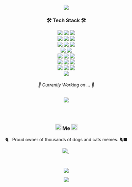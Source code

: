 <P align="center">
  <img src="https://capsule-render.vercel.app/api?type=wave&color=gradient&height=300&section=header&text=soom's%20github%&fontSize=80&animation=twinkling&fontAlignY=40&rotate=5)"/>
</P>

<h3 align="center">🛠 Tech Stack 🛠</h3>

<p align="center">

  <img src="https://img.shields.io/badge/React-61DAFB?style=flat-square&logo=React&logoColor=white"/>
  <img src="https://img.shields.io/badge/Vue.js-4FC08D?style=flat-square&logo=Vue%2Ejs&logoColor=white"/>
  <img src="https://img.shields.io/badge/Svelte-FF3E00?style=flat-square&logo=Svelte&logoColor=white"/>

  <br/>
  <img src="https://img.shields.io/badge/Next.js-000000?style=flat-square&logo=Next%2Ejs&logoColor=white"/>
  <img src="https://img.shields.io/badge/Nuxt.js-00DC82?style=flat-square&logo=Nuxt%2Ejs&logoColor=white"/>
  <img src="https://img.shields.io/badge/Svelte Kit-FF3E00?style=flat-square&logo=Svelte&logoColor=white"/>

  <br/>
  <img src="https://img.shields.io/badge/NestJS-E0234E?style=flat-square&logo=NestJS&logoColor=white"/>
  <img src="https://img.shields.io/badge/Strapi-2F2E8B?style=flat-square&logo=Strapi&logoColor=white"/>
  <img src="https://img.shields.io/badge/GraphQL-E434AA?style=flat-square&logo=GraphQL&logoColor=white"/>

  <br/>
  <img src="https://img.shields.io/badge/Tailwind%20CSS-38B2AC?style=flat-square&logo=Tailwind%20CSS&logoColor=white"/>
  <img src="https://img.shields.io/badge/Styled%20components-DB7093?style=flat-square&logo=styled-components&logoColor=white"/>

  <br/>
  <img src="https://img.shields.io/badge/Docker-2496ED?style=flat-square&logo=Docker&logoColor=white"/>
  <img src="https://img.shields.io/badge/Firebase-FFCA28?style=flat-square&logo=Firebase&logoColor=white"/>
  <img src="https://img.shields.io/badge/Vercel-000000?style=flat-square&logo=Vercel&logoColor=white"/>
  
  <br/>
  <img src="https://img.shields.io/badge/TypeScript-3178c6?style=flat-square&logo=TypeScript&logoColor=white"/>
  <img src="https://img.shields.io/badge/Kotlin-7F52FF?style=flat-square&logo=Kotlin&logoColor=white"/>
  <img src="https://img.shields.io/badge/Python-3776AB?style=flat-square&logo=Python&logoColor=white"/>
  
  <br/>
  <img src="https://img.shields.io/badge/Lerna-9333EA?style=flat-square&logo=Lerna&logoColor=white"/>
  <img src="https://img.shields.io/badge/Yarn Berry-2C8EBB?style=flat-square&logo=Yarn&logoColor=white"/>
  <img src="https://img.shields.io/badge/pnpm-F69220?style=flat-square&logo=pnpm&logoColor=white"/>
  
  <br/>
  <img src="https://img.shields.io/badge/Storybook-FF4785?style=flat-square&logo=Storybook&logoColor=white"/>
  
</p>


<h6 align="center">🎯 Currently Working on ... 🎯</h3>
<p align="center">
  <img src="https://img.shields.io/badge/WebRTC-333333?style=flat-square&logo=WebRTC&logoColor=white"/>
</p>

<br><br>
<h3 align="center"> <img src="https://raw.githubusercontent.com/MartinHeinz/MartinHeinz/master/wave.gif" width="20px" height="20px"> Me <img src="https://raw.githubusercontent.com/MartinHeinz/MartinHeinz/master/wave.gif" width="20px" height="20px"> </h3>
<p align="center">🐈‍&nbsp;&nbsp; Proud owner of thousands of dogs and cats memes. 🐈‍⬛</p>
<p align="center">
<!--   <a href="https://www.soomlog.tech/">
    <img src="https://img.shields.io/badge/Tech%20Blog-000000?style=flat-square&logo=Vercel&logoColor=white&link=https://www.soomlog.tech/"/>
  </a>&nbsp -->
  <a href="https://www.linkedin.com/in/soomyungkang/">
    <img src="https://img.shields.io/badge/LinkedIn-0077B5?style=flat-square&logo=LinkedIn&logoColor=white&link=https://www.linkedin.com/in/soomyungkang/"/>
  </a>&nbsp
<!--   <a href="mailto:vannskang@gmail.com">
    <img src="https://img.shields.io/badge/Gmail-d14836?style=flat-square&logo=Gmail&logoColor=white&link=vannskang@gmail.com"/>
  </a>&nbsp -->
<!--   <a href="https://www.notion.so/soomyungkang/Soomyung-Kang-cfcfd738e60841aebb5ff41c815de405">
    <img src="https://img.shields.io/badge/Notion-000000?style=flat-square&logo=Notion&logoColor=white&link=https://www.notion.so/soomyungkang/Soomyung-Kang-cfcfd738e60841aebb5ff41c815de405"/>
  </a>&nbsp -->
<!--   <a href="https://soomyung.medium.com/">
    <img src="https://img.shields.io/badge/Medium-12100E?style=flat-square&logo=Medium&logoColor=white&link=https://soomyung.medium.com/"/>
  </a>&nbsp   -->
<!--   <a href="https://leetcode.com/soomyung/">
    <img src="https://img.shields.io/badge/LeetCode-FFA116?style=flat-square&logo=LeetCode&logoColor=white&link=https://leetcode.com/soomyung/"/>
  </a>&nbsp -->
</p>
<br/>

<p align="center">
  <a href="https://hits.seeyoufarm.com"><img src="https://hits.seeyoufarm.com/api/count/incr/badge.svg?url=https%3A%2F%2Fgithub.com%2FVannsKang%2Fhit-counter&count_bg=%23549BCB&title_bg=%23BCBCBC&icon=github.svg&icon_color=%23E7E7E7&title=hits&edge_flat=true"/></a>
</p>

<P align="center">
  <img src="https://capsule-render.vercel.app/api?type=wave&color=gradient&height=200&section=footer&text=yeeeesss%20rules~!!&fontSize=50&animation=twinkling&fontAlign=70&fontAlignY=80&rotate=-5"/>
</P>
